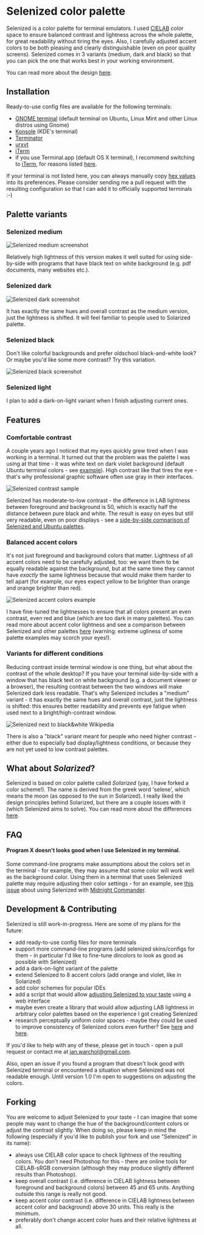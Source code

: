 Selenized color palette
=======================

Selenized is a color palette for terminal emulators. I used
[CIELAB](http://en.wikipedia.org/wiki/Lab_color_space) color space to ensure
balanced contrast and lightness across the whole palette, for great readability
without tiring the eyes. Also, I carefully adjusted accent colors to be both
pleasing and clearly distinguishable (even on poor quality screens).  Selenized
comes in 3 variants (medium, dark and black) so that you can pick the one that
works best in your working environment.

You can read more about the design [here](#features).



Installation
------------

Ready-to-use config files are available for the following terminals:
- [GNOME terminal](gnome-terminal) (default terminal on Ubuntu, Linux Mint and
  other Linux distros using Gnome)
- [Konsole](konsole) (KDE's terminal)
- [Terminator](terminator)
- [urxvt](urxvt)
- [iTerm](iterm)
- if you use Terminal.app (default OS X terminal), I recommend switching to
  [iTerm](iterm), for reasons listed [here](terminal-app).

If your terminal is not listed here, you can always manually copy [hex
values](the-values.md) into its preferences.  Please consider sending me a pull
request with the resulting configuration so that I can add it to officially
supported terminals :-)



Palette variants
----------------

### Selenized medium

![Selenized medium screenshot](http://i.imgur.com/U4y7JTc.png)

Relatively high lightness of this version makes it well suited for using
side-by-side with programs that have black text on white background (e.g. pdf
documents, many websites etc.).


### Selenized dark

![Selenized dark screenshot](http://i.imgur.com/ZozQMRm.png)

It has exactly the same hues and overall contrast as the medium version, just
the lightness is shifted.  It will feel familiar to people used to Solarized
palette.


### Selenized black

Don't like colorful backgrounds and prefer oldschool black-and-white look?  Or
maybe you'd like some more contrast?  Try this variation.

![Selenized black screenshot](http://i.imgur.com/Yk9OfdL.png)


### Selenized light

I plan to add a dark-on-light variant when I finish adjusting current ones.



Features
--------

### Comfortable contrast

A couple years ago I noticed that my eyes quickly grew tired when I was working
in a terminal.  It turned out that the problem was the palette I was using at
that time - it was white text on dark violet background (default Ubuntu
terminal colors - see [example](http://i.imgur.com/wICCS7x.png)).  High
contrast like that tires the eye - that's why professional graphic software
often use gray in their interfaces.

![Selenized contrast sample](http://i.imgur.com/SRL3n03.png)

Selenized has moderate-to-low contrast - the difference in LAB lightness
between foreground and background is 50, which is exactly half the distance
between pure black and white.  The result is easy on eyes but still very
readable, even on poor displays - see a [side-by-side comparison of Selenized
and Ubuntu palettes](http://i.imgur.com/Q5ECiYK.png).

<!-- [selenized manpage example](http://i.imgur.com/twNvCfk.png) -->



### Balanced accent colors

It's not just foreground and background colors that matter. Lightness of all
accent colors need to be carefully adjusted, too: we want them to be equally
readable against the background, but at the same time they cannot have *exactly*
the same lightness because that would make them harder to tell apart (for
example, our eyes expect yellow to be brighter than orange and orange brighter
than red).

![Selenized accent colors example](http://i.imgur.com/kSFGE0R.png)

I have fine-tuned the lightnesses to ensure that all colors present an even
contrast, even red and blue (which are too dark in many palettes).  You can
read more about accent color lightness and see a comparison between Selenized
and other palettes [here](balancing-lightness-of-colors.md) (warning: extreme
ugliness of some palette examples may scorch your eyes!).



### Variants for different conditions

Reducing contrast inside terminal window is one thing, but what about the
contrast of the whole desktop?  If you have your terminal side-by-side with a
window that has black text on white background (e.g. a document viewer or a
browser), the resulting contrast between the two windows will make Selenized
dark less readable.  That's why Selenized includes a "medium" variant - it has
exactly the same hues and overall contrast, just the lightness is shifted: this
ensures better readability and prevents eye fatigue when used next to a
bright/high-contrast window.

![Selenized next to black&white Wikipedia](http://i.imgur.com/HUvDnDy.png)

There is also a "black" variant meant for people who need higher contrast -
either due to especially bad display/lightness conditions, or because they are
not yet used to low contrast palettes.



What about _Solarized_?
-----------------------

Selenized is based on color palette called _Solarized_ (yay, I have forked a
color scheme!).  The name is derived from the greek word 'selene', which means
the moon (as opposed to the sun in Solarized).  I really liked the design
principles behind Solarized, but there are a couple issues with it (which
Selenized aims to solve).  You can read more about the differences
[here](whats-wrong-with-solarized.md).



FAQ
---

#### Program X doesn't looks good when I use Selenized in my terminal.

Some command-line programs make assumptions about the colors set in the
terminal - for example, they may assume that some color will work well as the
background color.  Using them in a terminal that uses Selenized palette may
require adjusting their color settings - for an example, see [this
issue](https://github.com/janek-warchol/selenized/issues/7) about using
Selenized with [Midnight
Commander](https://github.com/janek-warchol/selenized/tree/master/mc).



Development & Contributing
--------------------------

Selenized is still work-in-progress.  Here are some of my plans for the future:
- add ready-to-use config files for more terminals
- support more command-line programs (add selenized skins/configs for them - in
  particular I'd like to fine-tune dircolors to look as good as possible with
  Selenized)
- add a dark-on-light variant of the palette
- extend Selenized to 8 accent colors (add orange and violet, like in
  Solarized)
- add color schemes for popular IDEs
- add a script that would allow [adjusting Selenized to your taste](#forking)
  using a web interface
- maybe even create a library that would allow adjusting LAB lightness in
  arbitrary color palettes based on the experience I got creating Selenized
- research perceptually uniform color spaces - maybe they could be used to
  improve consistency of Selenized colors even further?  See
  [here](www.brucelindbloom.com/UPLab.html) and
  [here](https://en.wikipedia.org/wiki/Munsell_color_system).

If you'd like to help with any of these, please get in touch - open a pull
request or contact me at jan.warchol@gmail.com.

Also, open an issue if you found a program that doesn't look good with
Selenized terminal or encountered a situation where Selenized was not readable
enough.  Until version 1.0 I'm open to suggestions on adjusting the colors.



Forking
-------

You are welcome to adjust Selenized to your taste - I can imagine that some
people may want to change the hue of the background/content colors or adjust
the contrast slightly.  When doing so, please keep in mind the following
(especially if you'd like to publish your fork and use "Selenized" in its
name):
- always use CIELAB color space to check lightness of the resulting colors.
  You don't need Photoshop for this - there are online tools for CIELAB-sRGB
  conversion (although they may produce slightly different results than
  Photoshop).
- keep overall contrast (i.e. difference in CIELAB lightness between foreground
  and background colors) between 45 and 65 units.  Anything outside this range
  is really not good.
- keep accent color contrast (i.e. difference in CIELAB lightness between
  accent color and background) above 30 units. This really is the minimum.
- preferably don't change accent color hues and their relative lightness at
  all.


